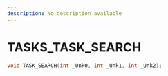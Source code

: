 ```yaml
---
description: No description available 
---
```


# TASKS\_TASK_SEARCH

```cpp
void TASK_SEARCH(int _Unk0, int _Unk1, int _Unk2);
```